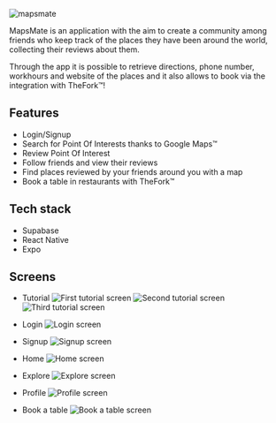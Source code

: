 ![mapsmate](/docs/assets/logo.png "mapsmate")

MapsMate is an application with the aim to create a community among friends who keep track of the places they have been around the world, collecting their reviews about them.

Through the app it is possible to retrieve directions, phone number, workhours and website of the places and it also allows to book via the integration with TheFork™!

## Features

- Login/Signup
- Search for Point Of Interests thanks to Google Maps™
- Review Point Of Interest
- Follow friends and view their reviews
- Find places reviewed by your friends around you with a map
- Book a table in restaurants with TheFork™

## Tech stack

- Supabase
- React Native
- Expo

## Screens

- Tutorial
  ![First tutorial screen](/docs/assets/Tutorial_1.png)
  ![Second tutorial screen](/docs/assets/Tutorial_2.png)
  ![Third tutorial screen](/docs/assets/Tutorial_3.png)

- Login
  ![Login screen](/docs/assets/Login.png)

- Signup
  ![Signup screen](/docs/assets/Signup.png)

- Home
  ![Home screen](/docs/assets/Home.png)

- Explore
  ![Explore screen](/docs/assets/Explore.png)

- Profile
  ![Profile screen](/docs/assets/Profile.png)

- Book a table
  ![Book a table screen](/docs/assets/Book.png)
